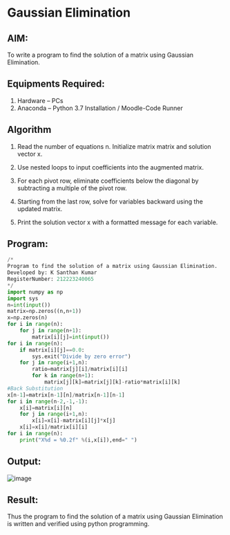# Gaussian Elimination

## AIM:
To write a program to find the solution of a matrix using Gaussian Elimination.

## Equipments Required:
1. Hardware – PCs
2. Anaconda – Python 3.7 Installation / Moodle-Code Runner

## Algorithm
1. Read the number of equations n.
Initialize matrix matrix and solution vector x.

2. Use nested loops to input coefficients into the augmented matrix.

3. For each pivot row, eliminate coefficients below the diagonal by subtracting a multiple of the pivot row.

4. Starting from the last row, solve for variables backward using the updated matrix.

5. Print the solution vector x with a formatted message for each variable.
## Program:
```python
/*
Program to find the solution of a matrix using Gaussian Elimination.
Developed by: K Santhan Kumar
RegisterNumber: 212223240065
*/
import numpy as np
import sys
n=int(input())
matrix=np.zeros((n,n+1))
x=np.zeros(n)
for i in range(n):
    for j in range(n+1):
        matrix[i][j]=int(input())
for i in range(n):
    if matrix[i][j]==0.0:
        sys.exit("Divide by zero error")
    for j in range(i+1,n):
        ratio=matrix[j][i]/matrix[i][i]
        for k in range(n+1):
            matrix[j][k]=matrix[j][k]-ratio*matrix[i][k]
#Back Substitution
x[n-1]=matrix[n-1][n]/matrix[n-1][n-1]
for i in range(n-2,-1,-1):
    x[i]=matrix[i][n]
    for j in range(i+1,n):
        x[i]=x[i]-matrix[i][j]*x[j]
    x[i]=x[i]/matrix[i][i]
for i in range(n):
    print("X%d = %0.2f" %(i,x[i]),end=" ")
```

## Output:
![image](https://github.com/SANTHAN-2006/Gaussian/assets/80164014/40b1d095-9adb-4371-8168-cb1c0744d464)


## Result:
Thus the program to find the solution of a matrix using Gaussian Elimination is written and verified using python programming.


